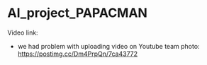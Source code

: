 # AI_project_PAPACMAN

Video link: 
  * we had problem with uploading video on Youtube
team photo: https://postimg.cc/Dm4PrpQn/7ca43772
